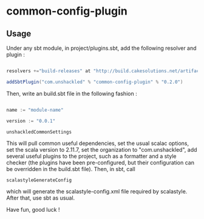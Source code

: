# common-config-plugin

## Usage 

Under any sbt module, in project/plugins.sbt, add the following resolver and plugin : 

```scala

resolvers +="build-releases" at "http://build.cakesolutions.net/artifactory/plugins-release-local"

addSbtPlugin("com.unshackled" % "common-config-plugin" % "0.2.0")

```

Then, write an build.sbt file in the following fashion : 

```scala

name := "module-name"

version := "0.0.1" 

unshackledCommonSettings
```

This will pull common useful dependencies, set the usual scalac options, set the scala version to 2.11.7, set the organization to "com.unshackled", add several useful plugins to the project, such as a formatter and a style checker (the plugins have been pre-configured, but their configuration can be overridden in the build.sbt file). Then, in sbt, call 

```
scalastyleGenerateConfig 
```

which will generate the scalastyle-config.xml file required by scalastyle. After that, use sbt as usual. 

Have fun, good luck ! 

